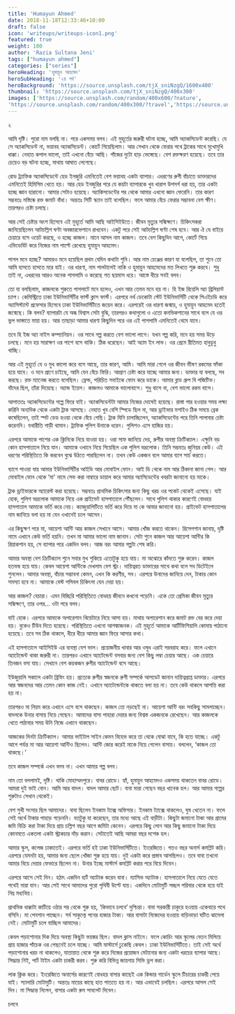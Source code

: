 ```yaml
---
title: 'Humayun Ahmed'
date: 2018-11-18T12:33:46+10:00
draft: false
icon: 'writeups/writeups-icon1.png'
featured: true
weight: 100
author: 'Razia Sultana Jeni'
tags: ["humayun ahmed"]
categories: ["series"]
heroHeading: 'হুমায়ুন আহমেদ'
heroSubHeading: '২য় পর্ব'
heroBackground: 'https://source.unsplash.com/tjX_sniNzgQ/1600x400'
thumbnail: 'https://source.unsplash.com/tjX_sniNzgQ/400x300'
images: ['https://source.unsplash.com/random/400x600/?nature', 
'https://source.unsplash.com/random/400x300/?travel','https://source.unsplash.com/random/400x300/?architecture','https://source.unsplash.com/random/400x600/?buildings','https://source.unsplash.com/random/400x300/?city','https://source.unsplash.com/random/400x600/?business']
---
```


২

আমি দৃষ্টি। পুরো নাম বলছি না। পরে একসময় বলব। এই মুহূর্তের জরুরী ঘটনা হচ্ছে, আমি অ্যাকসিডেন্ট করেছি। যে সে অ্যাকসিডেন্ট না, ভয়াবহ অ্যাকসিডেন্ট। কোর্টে গিয়েছিলাম। আর সেখান থেকে ফেরার পথে ট্রাকের সাথে মুখোমুখি ধাক্কা। নেহাত কপাল ভালো, তাই এখনো বেঁচে আছি। পাঁজের দুটো হাড় ভেঙ্গেছে। বেশ রক্তক্ষরণ হয়েছে। তবে তার চেয়েও বড় ঘটনা হচ্ছে, মাথায় আঘাত লেগেছে। 

রোড ট্র্যাফিক অ্যাকসিডেন্টে হেড ইনজুরি এমনিতেই বেশ ভয়াবহ একটা ব্যাপার। এধরণের রুগী বাঁচাতে ডাক্তারদের এমনিতেই হিমিসিম খেতে হয়। আর হেড ইনজুরির পরে যে কয়টা ব্যাপারকে খুব খারাপ উপসর্গ ধরা হয়, তার একটা হচ্ছে জ্ঞান হারানো। আমার সেটাও হয়েছে। অ্যাকিসডেন্টের পর থেকে আমার এখনো জ্ঞান ফেরেনি। তার কারণ সম্ভবতঃ মস্তিষ্কে রক্ত জমাট বাঁধা। অন্ততঃ সিটি স্ক্যান তাই বলেছিল। ফলে আমার বেঁচে ফেরার সম্ভাবনা বেশ ক্ষীণ। তারপরও চেষ্টা চলছে।

আর সেই চেষ্টার অংশ হিসেবে এই মুহূর্তে আমি আছি আইসিইউতে। জীবন মৃত্যুর সন্ধিক্ষণে। চিকিৎসকরা জানিয়েছিলেন আটচল্লিশ ঘণ্টা অবজারভেশানে রাখবেন। একটু পরে সেই আটচল্লিশ ঘণ্টা শেষ হবে। আর ঐ যে বাইরে চেয়ারে বসে ওয়েট করছে, ও হচ্ছে কাজল। মানে আসল নাম কাজল। তবে বেশ কিছুদিন আগে, কোর্টে গিয়ে এভিডেবিট করে নিজের নাম পাল্টে রেখেছে হুমায়ুন আহমেদ। 

পাগল মনে হচ্ছে? আমারও মনে হয়েছিল প্রথম যেদিন কথাটা শুনি। আর নাম চেঞ্জের কারণ যা বলেছিল, তা শুনে তো আমি হাসতে হাসতে মরে যাই। ওর ধারণা, নাম পালটালেই নাকি ও হুমায়ুন আহমেদের মত লিখতে শুরু করবে। শুধু তাই না, এধরনের আরও অনেক পাগলামি ও করেছে গত ছয়মাস ধরে। আস্তে ধীরে সবই বলব। 

তো যা বলছিলাম, কাজলকে শুরুতে পাগলাটে মনে হলেও, এখন আর তেমন মনে হয় না। হি ইজ রিয়েলি অ্যা ব্রিলিয়ান্ট চ্যাপ। কেমিস্ট্রিতে ঢাকা ইউনিভার্সিটির ফার্স্ট ক্লাস ফার্স্ট। এরপরে নর্থ ডেকোটা স্টেট ইউনিভার্সিটি থেকে পিএইচডি করে অ্যাসিস্ট্যান্ট প্রফেসার হিসেবে ঢাকা ইউনিভার্সিটিতে জয়েন করে। এরপরেই ওর ধারণা জন্মায়, ও হুমায়ুন আহমেদ হতেই জন্মেছে। কি বলব? ব্যাপারটা যে অন্ধ বিশ্বাস সেটা বুঝি, তারপরও কথাগুলো ও এতো কনভিকশানের সাথে বলে যে ওর ভুল ভাঙ্গাতে মায়া হয়। আর তাছাড়া আমার ধারণা কিছুদিন পরে ওর এই পাগলামি এমনিতেই থেমে যাবে। 

তবে হি ইজ অ্যা নাইস কম্প্যানিয়ন। ওর সাথে গল্প করতে বেশ ভালো লাগে। যখন গল্প করি, মনে হয় সময় উড়ে চলছে। মনে হয় সারাক্ষণ ওর পাশে বসে থাকি। ঠিক ধরেছেন। আই অ্যাম ইন লাভ। ওর প্রেমে রীতিমত হাবুডুবু খাচ্ছি। 

আর এই মুহূর্তে যে ও মুখ কালো করে বসে আছে, তার কারণ, আমি। আমি মারা গেলে ওর জীবন ভীষণ রকমের ফাঁকা হয়ে যাবে। ও মনে প্রাণে চাইছে, আমি যেন বেঁচে ফিরি। আপ্রাণ চেষ্টা করে যাচ্ছে আমার জন্য। ডাক্তার যা বলছে, সব করছে। রক্ত ম্যানেজ করতে বলেছিল। ফ্রেন্ড, পরিচিত সবাইকে ফোন করে ডাকে। আমার ব্লাড গ্রুপ বি পজিটিভ। যাঁদের ছিল, তাঁরা দিয়েছে। অ্যান্ড ইয়েস। কাজলও আমাকে ভালোবাসে। শুধু বাসে না, বেশ ভালো রকম বাসে। 

আপাততঃ অ্যাকসিডেন্টের গল্পে ফিরে যাই। অ্যাকসিডেন্টটা আমার নিজের দোষেই হয়েছে। রাস্তা পার হওয়ার সময় লক্ষ্য করিনি অন্যদিক থেকে একটা ট্রাক আসছে। নেহাত খুব বেশি স্পিডে ছিল না, আর ড্রাইভার মশাইও ঠিক সময়ে ব্রেক কষেছিলেন, তাই স্পট ডেড হওয়া থেকে বেঁচে গেছি। ট্রাক যিনি চালাচ্ছিলেন, অ্যাকসিডেন্টের পরে তিনি পালাবার চেষ্টা করেননি। যথারীতি গাড়ী থামান। ট্রাফিক পুলিশ উনাকে ধরেন। পুলিশও এসে হাজির হয়। 

এরপরে আমাকে পাশের এক ক্লিনিকে নিয়ে যাওয়া হয়। ওরা সাফ জানিয়ে দেয়, রুগীর অবস্থা ক্রিটিক্যাল। এক্ষুনি বড় কোন হাসপাতালে নিয়ে যান। আমাকে ওখানে নিয়ে গিয়েছিল এক পুলিশ ভদ্রলোক। তিনি সম্ভবতঃ জুনিয়র কেউ। এই ধরণের পরিস্থিতিতে কি করবেন বুঝে উঠতে পারছিলেন না। তখন কেউ একজন বলে আমার ব্যাগ সার্চ করতে।

ব্যাগে পাওয়া যায় আমার ইউনিভার্সিটির আইডি আর মোবাইল ফোন। আই ডি থেকে নাম আর ঠিকানা জানা গেল। আর মোবাইল ফোন থেকে ‘মা' নামে সেভ করা নাম্বারে ডায়াল করে আমার অ্যাসিডেন্টের খবরটা জানানো হয় মাকে।

ট্রাক ড্রাইভারকে অ্যারেস্ট করা হয়েছে। সম্ভবতঃ প্রাথমিক চিকিৎসার জন্য কিছু খরচ ওর পকেট থেকেই এসেছে। যাই হোক, পুলিশ ভদ্রলোক আমাকে নিয়ে এক প্রাইভেট হাসপাতালে পৌঁছলেন। সাথে পুলিশ থাকার কারণেই বোধহয় হাসপাতাল আমাকে ভর্তি করে নেয়। ক্যাজুয়ালিটিতে ভর্তি করে দিয়ে মা কে আবার জানানো হয়। প্রাইভেট হাসপাতালের নাম জানিয়ে বলা হয় মা যেন ওখানেই চলে আসেন।

এর কিছুক্ষণ পরে মা, আয়েশা আন্টি আর কাজল সেখানে আসে। আমার খোঁজ করতে থাকেন। রিসেপশান জানায়, দৃষ্টি নামে এখানে কেউ ভর্তি হয়নি। তখন মা আমার ভালো নাম জানান। সেটা শুনে কাজল আর আয়েশা আন্টির কি রিয়াকশান হয়, সে ব্যাপার পরে একদিন বলব। আজ বরং আমার গল্পটা শেষ করি।

আমার অবস্থা বেশ ক্রিটিক্যাল শুনে সবার মুখ শুকিয়ে এতোটুকু হয়ে যায়। মা অঝোরে কাঁদতে শুরু করেন। কাজল হতভম্ব হয়ে যায়। কেবল আয়েশা আন্টিকে দেখলাম বেশ স্ট্রং। দায়িত্বরত ডাক্তারের সাথে কথা বলে সব ডিটেইলে শুনলেন। আমার অবস্থা, বাঁচার সম্ভাবনা কেমন, এখন কি করণীয়, সব। এরপরে উনাদের জানিয়ে দেন, টাকার কোন সমস্যা হবে না। আমাকে বেস্ট পসিবল চিকিৎসা যেন দেয়া হয়। 

আর কাজল? বেচারা। এমন বিচ্ছিরি পরিস্থিতিতে বোধহয় জীবনে কখনো পড়েনি। একে তো প্রেমিকা জীবন মৃত্যুর সন্ধিক্ষণে, তার ওপর… ওটা পরে বলব।

যাই হোক। এরপরে আমাকে অপারেশান থিয়েটারে নিয়ে আসা হয়। মাথায় অপারেশান করে জমাট রক্ত বের করে দেয়া হয়। বুকেও টিউব দিতে হয়েছে। পরিস্থিতিতে এখনো আশঙ্কাজনক। এই মুহূর্তে আমাকে আর্টিফিশিয়ালি কোমায় পাঠানো হয়েছে। তবে সব ঠিক থাকলে, ধীরে ধীরে আমার জ্ঞান ফিরে আসার কথা। 

এই হাসপাতালে আইসিইউ এর ব্যবস্থা বেশ ভাল। প্রয়োজনীয় খাবার আর ওষুধ এরাই সরবরাহ করে। ফলে এখানে অ্যাটেন্ডেন্ট থাকা জরুরী না। তারপরও এখানে অ্যাটেন্ডেন্ট বসবার জন্য বেশ কিছু লম্বা চেয়ার আছে। এক চেয়ারে তিনজন বসা যায়। সেখানে বেশ কয়কজন রুগীর অ্যাটেন্ডেন্ট বসে আছে।

ইউজুয়ালি সকালে একটা ব্রিফিং হয়। প্রত্যেক রুগীর স্বজনকে রুগী সম্পর্কে আপডেট জানান দায়িত্বপ্রাপ্ত ডাক্তার। এরপরে আর স্বজনদের আর তেমন কোন কাজ নেই। এখানে অ্যাটেন্ডেন্টকে থাকতে বলা হয় না। তবে কেউ থাকলে আপত্তি করা হয় না। 

তারপরও মা নিয়ম করে এখানে এসে বসে থাকছেন। কাজল তো নড়ছেই না। আয়েশা আন্টি বরং সবকিছু সামলাচ্ছেন। বাদলকে উনার বাসায় নিয়ে গেছেন। আমাদের বাসা পাহারা দেয়ার জন্য বিশ্বস্ত একজনকে রেখেছেন। আর কাজলকে খেতে  পাঠাবার সময় উনি নিজে এখানে থাকছেন।

আজকের দিনটা ক্রিটিক্যাল। আমার ভাইটাল সাইন কেমন বিহেভ করে তা থেকে বোঝা যাবে, কি হতে যাচ্ছে। একটু আগে পর্যন্ত মা আর আয়েশা আন্টিও ছিলেন। আন্টি জোর করেই মাকে নিয়ে গেলেন বাসায়। বললেন, ‘কাজল তো থাকছে।’ 

তবে কাজল সম্পর্কে এখন বলব না। এখন আমার গল্প বলব।

নাম তো বললামই, দৃষ্টি। থাকি মোহাম্মদপুরে। বাবর রোডে। হ্যাঁ, হুমায়ুন আহমেদও একসময় থাকতেন বাবর রোডে। আমরা দুই ভাই বোন। আমি আর বাদল। বাদল আমার ছোট। বাবা মারা গেছেন বছর খানেক হল। আর আমার গল্পের শুরুটাও সেখান থেকেই। 

বেশ সুখী সংসার ছিল আমাদের। বাবা ছিলেন ইনকাম ট্যাক্স অফিসার। ইনকাম ট্যাক্সে থাকলেও, ঘুষ খেতেন না। ফলে সেই অর্থে টাকার পাহাড় গড়েননি। যতটুকু যা করেছেন, তার মধ্যে আছে এই বাড়ীটা। কিছুটা জমানো টাকা আর গ্রামের জমি বিক্রি করা টাকা দিয়ে প্রায় চল্লিশ বছর আগে জমিটা কেনেন। এরপরে কিছু লোন আর কিছু জমানো টাকা দিয়ে কোনমতে একতলা একটা স্ট্রাকচার দাঁড় করান। সেটাতেই আছি আমরা বছর দশেক হল।

আমার স্কুল, কলেজ ঢাকাতেই। এরপরে ভর্তি হই ঢাকা ইউনিভার্সিটিতে। ইংরেজিতে। গতও বছর অনার্স কমপ্লিট করি। এরপরে যেমনটা হয়, আমার জন্য ছেলে খোঁজা শুরু হয়ে যায়। দুই একটা করে প্রস্তাব আসছিলও। তবে বাবা তখনো আমার বিয়ে দেয়ার ফেভারে ছিলেন না। উনার ইচ্ছে মাস্টার্স কমপ্লিট করার পরে বিয়ে দিবেন।  

এরপরে আসে সেই দিন। হঠাৎ একদিন হার্ট অ্যাটাক করেন বাবা। ম্যাসিভ অ্যাটাক। হাসপাতালে নিয়ে যেতে যেতে পথেই মারা যান। আর সেই সাথে আমাদের পুরো পৃথিবী উল্টে যায়। একদিনে মোটামুটি সচ্ছল পরিবার থেকে হয়ে যাই নিম্ন মধ্যবিত্ত।

প্রাথমিক ধাক্কাটা কাটিয়ে ওঠার পর থেকে শুরু হয়, ‘কিভাবে চলবে’ দুশ্চিন্তা। বাবা সরকারী চাকুরে হওয়ায় একেবারে পথে বসিনি। মা পেনশান পাচ্ছেন। সর্ব সাকুল্যে পনের হাজার টাকা। আর বাসাটা নিজেদের হওয়ায় বাড়িভাড়া ঘটিত ঝামেলা নেই। মোটামুটি চলে যাচ্ছিল আমাদের।

কেবল পড়াশোনার দিক দিয়ে অবস্থা কিছুটা ভয়ঙ্কর ছিল। বাদল ক্লাস নাইনে। ফলে কোচিং আর স্কুলের বেতন মিলিয়ে প্রায় হাজার পাঁচেক ওর পেছনেই চলে যাচ্ছে। আমি মাস্টার্সে ঢুকেছি কেবল। ঢাকা ইউনিভার্সিটিতে। তাই সেই অর্থে পড়াশোনার খরচ না থাকলেও, যাতায়াত থেকে শুরু করে নিজের প্রয়োজন মেটানোর জন্য একটা খরচের ব্যাপার আছে। সিদ্ধান্ত নিই, পার্ট টাইম একটা চাকরী করব। শুরু করি বিভিন্ন জায়গায় সিভি ড্রপ করা।

লাক ক্লিক করে। ইংরেজিতে অনার্সের কারণেই বোধহয় বাসার কাছেই এক কিন্ডার গার্ডেন স্কুলে টিচারের চাকরী পেয়ে যাই। স্যালারি মোটামুটি। অন্ততঃ মায়ের কাছে হাত পাততে হয় না। আর এভাবেই চলছিল। 
এরপরে আসল সেই দিন। মা সিদ্ধান্ত নিলেন, বাসার একটা রুম সাবলেট দিবেন। 

চলবে